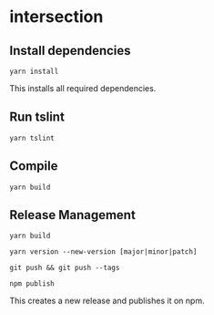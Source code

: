 # intersection

## Install dependencies

```yarn install```

This installs all required dependencies.

## Run tslint

```yarn tslint```

## Compile

```yarn build```

## Release Management

```yarn build```

```yarn version --new-version [major|minor|patch]```

```git push && git push --tags```

```npm publish```

This creates a new release and publishes it on npm.
